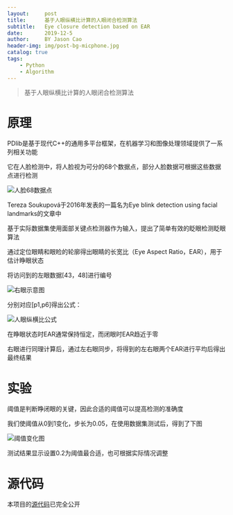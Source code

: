 ```yaml
---
layout:     post
title:      基于人眼纵横比计算的人眼闭合检测算法
subtitle:   Eye closure detection based on EAR
date:       2019-12-5
author:     BY Jason Cao
header-img: img/post-bg-micphone.jpg
catalog: true
tags:
    - Python
    - Algorithm
---
```


> 基于人眼纵横比计算的人眼闭合检测算法

# 原理
PDlib是基于现代C++的通用多平台框架，在机器学习和图像处理领域提供了一系列相关功能

它在人脸检测中，将人脸视为可分的68个数据点，部分人脸数据可根据这些数据点进行检测

![人脸68数据点](http://m.qpic.cn/psc?/V10DFE6N3uScTK/eUV4L3fpc9jygk8SN5vzkBvlIdCwZuWiVJUBiAtp.SMCJb4G6KRhE4dB7RggiWA79WgHKu03o9Tk0uORY*h5zA!!/b&bo=lQIbAgAAAAARB74!&rf=viewer_4)

Tereza Soukupová于2016年发表的一篇名为Eye blink detection using facial landmarks的文章中

基于实际数据集使用面部关键点检测器作为输入，提出了简单有效的眨眼检测眨眼算法

通过定位眼睛和眼睑的轮廓得出眼睛的长宽比（Eye Aspect Ratio，EAR），用于估计睁眼状态

将访问到的左眼数据[43，48]进行编号

![右眼示意图](http://m.qpic.cn/psc?/V10DFE6N3uScTK/2aGbA7qLSN6GeC6g0ZsuRY9xNL92dr5s602jgIVx7ksqpIG5qn78YJYy6K2MYtuj25funZDdRbxU7gdYhqSszlV1DPFGf*SYZdYjoPG1oWI!/b&bo=iQPFAQAAAAADF3w!&rf=viewer_4)

分别对应[p1,p6]得出公式：

![人眼纵横比公式](http://m.qpic.cn/psc?/V10DFE6N3uScTK/2aGbA7qLSN6GeC6g0ZsuRSMEdOoP7pvx5Pag3*2g*XYjqLQ8T5tBqbvB6r3XdzSPCpXCHyvBARrUx3UIg85jjyl*BBMFdiX0VgPhlwhfVI4!/b&bo=zAA6AAAAAAADF8Q!&rf=viewer_4)
 
在睁眼状态时EAR通常保持恒定，而闭眼时EAR趋近于零

右眼进行同理计算后，通过左右眼同步，将得到的左右眼两个EAR进行平均后得出最终结果

# 实验
阈值是判断睁闭眼的关键，因此合适的阈值可以提高检测的准确度

我们使阈值从0到1变化，步长为0.05，在使用数据集测试后，得到了下图

![阈值变化图](http://m.qpic.cn/psc?/V10DFE6N3uScTK/2aGbA7qLSN6GeC6g0ZsuRd6Yd7cppRonRXXABC1YD1PR1GOeXSukMuCPCRmUCj1Qe8k6OWHr4f1m.zkHgRBKHOSPMSR1QRjmFklzk4OzQN8!/b&bo=egLbAQAAAAARF4I!&rf=viewer_4)

测试结果显示设置0.2为阈值最合适，也可根据实际情况调整

# 源代码
本项目的[源代码](https://github.com/JasonCaoCJX/Eye-closure-detection-EAR)已完全公开